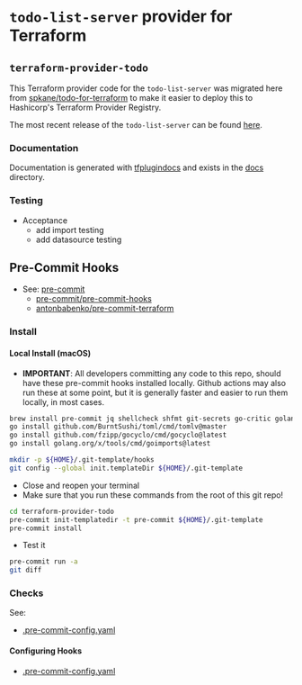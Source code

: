 # `todo-list-server` provider for Terraform

## `terraform-provider-todo`

This Terraform provider code for the `todo-list-server` was migrated here from [spkane/todo-for-terraform](https://github.com/spkane/todo-for-terraform/) to make it easier to deploy this to Hashicorp's Terraform Provider Registry.

The most recent release of the `todo-list-server` can be found [here](https://github.com/spkane/todo-for-terraform/releases).

### Documentation

Documentation is generated with [tfplugindocs](https://github.com/hashicorp/terraform-plugin-docs) and exists in the [docs](./docs/) directory.

### Testing

* Acceptance
  * add import testing
  * add datasource testing

## Pre-Commit Hooks

* See: [pre-commit](https://pre-commit.com/)
  * [pre-commit/pre-commit-hooks](https://github.com/pre-commit/pre-commit-hooks)
  * [antonbabenko/pre-commit-terraform](https://github.com/antonbabenko/pre-commit-terraform)

### Install

#### Local Install (macOS)

* **IMPORTANT**: All developers committing any code to this repo, should have these pre-commit hooks installed locally. Github actions may also run these at some point, but it is generally faster and easier to run them locally, in most cases.

```sh
brew install pre-commit jq shellcheck shfmt git-secrets go-critic golangci-lint
go install github.com/BurntSushi/toml/cmd/tomlv@master
go install github.com/fzipp/gocyclo/cmd/gocyclo@latest
go install golang.org/x/tools/cmd/goimports@latest

mkdir -p ${HOME}/.git-template/hooks
git config --global init.templateDir ${HOME}/.git-template
```

* Close and reopen your terminal
* Make sure that you run these commands from the root of this git repo!

```sh
cd terraform-provider-todo
pre-commit init-templatedir -t pre-commit ${HOME}/.git-template
pre-commit install
```

* Test it

```sh
pre-commit run -a
git diff
```

### Checks

See:

* [.pre-commit-config.yaml](./.pre-commit-config.yaml)

#### Configuring Hooks

* [.pre-commit-config.yaml](./.pre-commit-config.yaml)
